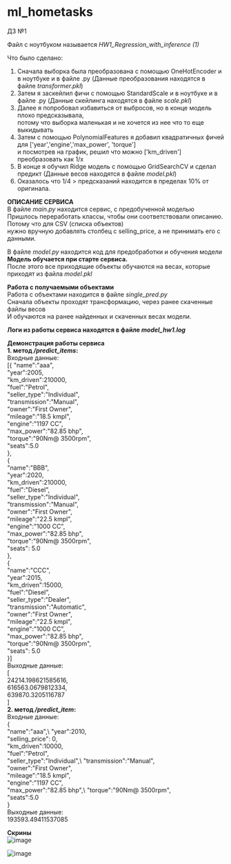 # ml_hometasks
ДЗ №1

Файл с ноутбуком называется *HW1_Regression_with_inference (1)*

Что было сделано:
1. Сначала выборка была преобразована с помощью OneHotEncoder и в ноутбуке и в файле .py (Данные преобразования находятся в файле *transformer.pkl*)
2. Затем я заскейлил фичи с помощью StandardScale и в ноутбуке и в файле .py (Данные скейлинга находятся в файле *scale.pkl*) 
3. Далее я попробовал избавиться от выбросов, но в конце модель плохо предсказывала,\
потому что выборка маленькая и не хочется из нее что то еще выкидывать
4. Затем с помощью PolynomialFeatures я добавил квадратичных фичей для ['year','engine','max_power', 'torque']\
и посмотрев на график, решил что можно ['km_driven'] преобразовать как 1/х
5. В конце я обучил Ridge модель с помощью GridSearchCV и сделал предикт (Данные весов находятся в файле *model.pkl*) 
6. Оказалось что 1/4 > предсказаний находится в пределах 10% от оригинала.

**ОПИСАНИЕ СЕРВИСА**\
В файле *main.py* находится сервис, с предобученной моделью
Пришлось переработать классы, чтобы они соответствовали описанию. Потому что для CSV (списка объектов)\
нужно вручную добавлять столбец с selling_price, а не принимать его с данными.

В файле *model.py* находится код для предобработки и обучения модели\
**Модель обучается при старте сервиса.**\
После этого все приходящие объекты обучаются на весах, которые приходят из файла *model.pkl*

**Работа с получаемыми объектами**\
Работа с объектами находится в файле *single_pred.py*\
Сначала объекты проходят трансформацию, через ранее скаченные файлы весов\
И обучаются на ранее найденных и скаченных весах модели.

**Логи из работы сервиса находятся в файле *model_hw1.log***

**Демонстрация работы сервиса**\
**1. метод */predict_items*:**\
Входные данные:\
[{
    "name":"aaa",\
    "year":2005,\
    "km_driven":210000,\
    "fuel":"Petrol",\
    "seller_type":"Individual",\
    "transmission":"Manual",\
    "owner":"First Owner",\
    "mileage":"18.5 kmpl",\
    "engine":"1197 CC",\
    "max_power":"82.85 bhp",\
    "torque":"90Nm@ 3500rpm",\
    "seats":5.0\
},\
{\
    "name":"BBB",\
    "year":2020,\
    "km_driven":210000,\
    "fuel":"Diesel",\
    "seller_type":"Individual",\
    "transmission":"Manual",\
    "owner":"First Owner",\
    "mileage":"22.5 kmpl",\
    "engine":"1000 CC",\
    "max_power":"82.85 bhp",\
    "torque":"90Nm@ 3500rpm",\
    "seats": 5.0\
},\
{\
    "name":"CCC",\
    "year":2015,\
    "km_driven":15000,\
    "fuel":"Diesel",\
    "seller_type":"Dealer",\
    "transmission":"Automatic",\
    "owner":"First Owner",\
    "mileage":"22.5 kmpl",\
    "engine":"1000 CC",\
    "max_power":"82.85 bhp",\
    "torque":"90Nm@ 3500rpm",\
    "seats": 5.0\
}]\
Выходные данные:\
[\
    24214.198621585616,\
    616563.0679812334,\
    639870.3205116787\
]\
**2. метод */predict_item*:** \
Входные данные: \
{\
    "name":"aaa",\ 
    "year":2010,\
    "selling_price": 0,\
    "km_driven":10000,\
    "fuel":"Petrol",\
    "seller_type":"Individual",\ 
    "transmission":"Manual",\
    "owner":"First Owner",\
    "mileage":"18.5 kmpl",\
    "engine":"1197 CC",\
    "max_power":"82.85 bhp",\ 
    "torque":"90Nm@ 3500rpm",\
    "seats":5.0\
}\
Выходные данные:\
193593.49411537085

**Скрины**\
![image](https://github.com/Paral1ax/ml_hometasks/assets/71229854/f53b7cc3-f47a-4433-9a15-32ca28514459)

![image](https://github.com/Paral1ax/ml_hometasks/assets/71229854/03f238cc-1bd2-419b-9ce4-520add4699a2)


